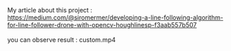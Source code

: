 My article about this project : https://medium.com/@siromermer/developing-a-line-following-algorithm-for-line-follower-drone-with-opencv-houghlinesp-f3aab557b507<br>
<br>
you can observe result : custom.mp4
